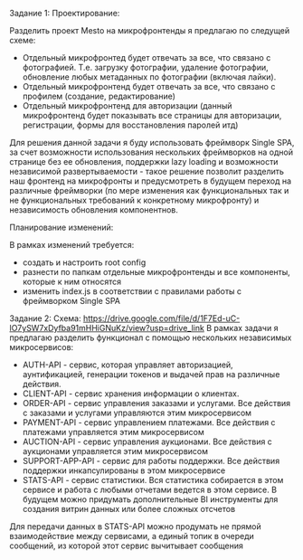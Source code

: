 Задание 1:
Проектирование:

Разделить проект Mesto на микрофронтенды я предлагаю по следущей схеме:
 - Отдельный микрофронтед будет отвечать за все, что связано с фотографией. Т.е. загрузку фотографии, удаление фотографии, обновление любых метаданных по фотографии (включая лайки).
 - Отдельный микрофронтенд будет отвечать за все, что связано с профилем (создание, редактирование)
 - Отдельный микрофронтенд для авторизации (данный микрофронтенд будет показывать все страницы для авторизации, регистрации, формы для восстановления паролей итд)

Для решения данной задачи я буду использовать фреймворк Single SPA, за счет возможности использования нескольких фреймворков на одной странице без ее обновления, поддержки lazy loading и возможности независимой развертываемости - такое решение позволит разделить наш фронтенд на микрофронты и предусмотреть в будущем переход на различные фреймворки (по мере изменения как функциональных так и не функциональных требований к конкретному микрофронту) и независимость обновления компонентнов.

Планирование изменений:

В рамках изменений требуется:
- создать и настроить root config
- разнести по папкам отдельные микрофронтенды и все компоненты, которые к ним относятся
- изменить index.js в соответствии с правилами работы с фреймворком Single SPA


Задание 2:
Схема: https://drive.google.com/file/d/1F7Ed-uC-lO7ySW7xDyfba91mHHiGNuKz/view?usp=drive_link
В рамках задачи я предлагаю разделить функционал с помощью нескольких независимых микросервисов:
- AUTH-API - сервис, которая управляет авторизацией, аунтификацией, генерации токенов и выдачей прав на различные действия.
- CLIENT-API - сервис хранения информации о клиентах.
- ORDER-API - сервис управления заказами и услугами. Все действия с заказами и услугами управляются этим микросервисом
- PAYMENT-API - сервис управлением платежами. Все действия с платежами управляется этим микросервисом
- AUCTION-API - сервис управления аукционами. Все действия с аукционами управляется этим микросервисом
- SUPPORT-APP-API - сервис для работы поддержки. Все действия поддержки инкапсулированы в этом микросервисе
- STATS-API - сервис статистики. Вся статистика собирается в этом сервисе и работа с любыми отчетами ведется в этом сервисе. В будущем можно придумать дополнительные BI инструменты для создания витрин данных или более сложных отсчетов

Для передачи данных в STATS-API можно продумать не прямой взаимодействие между сервисами, а единый топик в очереди сообщений, из которой этот сервис вычитывает сообщения
